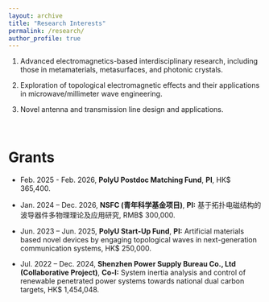 ```yaml
---
layout: archive
title: "Research Interests"
permalink: /research/
author_profile: true
---
```

1. Advanced electromagnetics-based interdisciplinary research, including those in metamaterials, metasurfaces, and photonic crystals.


2. Exploration of topological electromagnetic effects and their applications in microwave/millimeter wave engineering.


3. Novel antenna and transmission line design and applications.

<br>

# Grants
-	Feb. 2025 - Feb. 2026, **PolyU Postdoc Matching Fund**, **PI**, HK$ 365,400.

-	Jan. 2024 – Dec. 2026,  **NSFC (青年科学基金项目)**, **PI:** 基于拓扑电磁结构的波导器件多物理理论及应用研究, RMB$ 300,000.

-	Jun. 2023 – Jun. 2025, **PolyU Start-Up Fund**, **PI:** Artificial materials based novel devices by engaging topological waves in next-generation communication systems, HK$ 250,000.

-	Jul. 2022 – Dec. 2024, **Shenzhen Power Supply Bureau Co., Ltd (Collaborative Project)**, **Co-I:** System inertia analysis and control of renewable penetrated power systems towards national dual carbon targets, HK$ 1,454,048.
